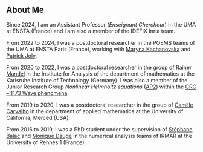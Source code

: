 ## About Me

Since 2024, I am an Assistant Professor (_Enseignant Chercheur_) in the UMA at ENSTA (France) and I am also a member of the IDEFIX Inria team.

From 2022 to 2024, I was a postdoctoral researcher in the POEMS teams of the UMA at ENSTA Paris (France), working with [Maryna Kachanovska](https://sites.google.com/site/mkachanovska) and [Patrick Joly](https://uma.ensta-paris.fr/~pjoly).

From 2020 to 2022, I was a postdoctoral researcher in the group of [Rainer Mandel](https://sites.google.com/view/rainermandel) in the Institute for Analysis of the department of mathematics at the Karlsruhe Institute of Technology (Germany).
I was also a member of the Junior Research Group *Nonlinear Helmholtz equations* ([AP2](https://www.waves.kit.edu/AP2.php)) within the [CRC &ndash; 1173 Wave phenomena](https://www.waves.kit.edu/index.php).

From 2019 to 2020, I was a postdoctoral researcher in the group of [Camille Carvalho](https://camillecarvalho.org) in the department of applied mathematics at the University of California, Merced (USA).

From 2016 to 2019, I was a PhD student under the supervision of [St&eacute;phane Balac](https://perso.univ-rennes1.fr/stephane.balac) and [Monique Dauge](https://perso.univ-rennes1.fr/monique.dauge) in the numerical analysis teams of IRMAR at the University of Rennes 1 (France).
